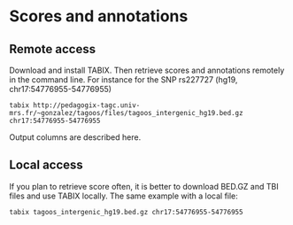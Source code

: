 # Scores and annotations

## Remote access

Download and install TABIX. Then retrieve scores and annotations remotely in the command line. For instance for the SNP rs227727 (hg19, chr17:54776955-54776955)

~~~
tabix http://pedagogix-tagc.univ-mrs.fr/~gonzalez/tagoos/files/tagoos_intergenic_hg19.bed.gz chr17:54776955-54776955
~~~

Output columns are described here.

## Local access

If you plan to retrieve score often, it is better to download BED.GZ and TBI files and use TABIX locally. The same example with a local file:

~~~
tabix tagoos_intergenic_hg19.bed.gz chr17:54776955-54776955
~~~

